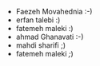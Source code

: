 - Faezeh Movahednia :-)
- erfan talebi :)
- fatemeh maleki :)
- ahmad Ghanavati :-)
- mahdi sharifi ;)
- fatemeh maleki *;*)